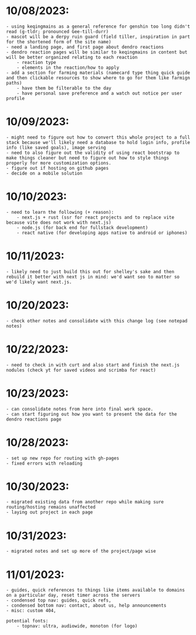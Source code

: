 # 10/08/2023:
    - using keqingmains as a general reference for genshin too long didn't read (g-tldr; pronounced Gee-till-durr)
    - mascot will be a derpy ruin guard (field tiller, inspiration in part for the shortened form of the site name)
    - need a landing page, and first page about dendro reactions
    - dendro reaction pages will be similar to keqingmains in content but will be better organized relating to each reaction
        - reaction type
        - elements in the reaction/how to apply
    - add a section for farming materials (namecard type thing quick guide and then clickable resources to show where to go for them like farmign paths)
        - have them be filterable to the day
        - have personal save preference and a watch out notice per user profile
    
# 10/09/2023:
    - might need to figure out how to convert this whole project to a full stack because we'll likely need a database to hold login info, profile info (like saved goals), image serving
    - need to also figure out the validity of using react bootstrap to make things cleaner but need to figure out how to style things properly for more customization options.
    - figure out if hosting on github pages
    - decide on a mobile solution
    
# 10/10/2023:
    - need to learn the following (+ reason):
        - next.js + rust (ssr for react projects and to replace vite because vite does not work with next.js)
        - node.js (for back end for fullstack development)
        - react native (for developing apps native to android or iphones)

# 10/11/2023:
    - likely need to just build this out for shelley's sake and then rebuild it better with next js in mind: we'd want seo to matter so we'd likely want next.js. 

# 10/20/2023:
    - check other notes and consolidate with this change log (see notepad notes)

# 10/22/2023:
    - need to check in with curt and also start and finish the next.js nodules (check yt for saved videos and scrimba for react)

# 10/23/2023:
    - can consolidate notes from here into final work space.
    - can start figuring out how you want to present the data for the dendro reactions page

# 10/28/2023:
    - set up new repo for routing with gh-pages
    - fixed errors with reloading

# 10/30/2023:
    - migrated existing data from another repo while making sure routing/hosting remains unaffected
    - laying out project in each page

# 10/31/2023:
    - migrated notes and set up more of the project/page wise

# 11/01/2023:
    - guides, quick references to things like items available to domains on a particular day, reset timer across the servers
    - condensed top nav: guides, quick refs, 
    - condensed bottom nav: contact, about us, help announcements
    - misc: custom 404, 

    potential fonts: 
        - topnav: ultra, audiowide, monoton (for logo)